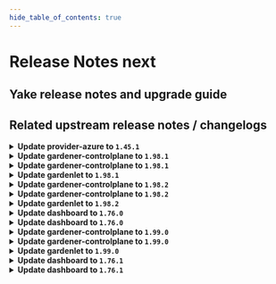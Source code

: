 ```yaml
---
hide_table_of_contents: true
---
```


# Release Notes next

## Yake release notes and upgrade guide

## Related upstream release notes / changelogs


<details>
<summary><b>Update provider-azure to <code>1.45.1</code></b></summary>

# [gardener/gardener-extension-provider-azure]

## 🐛 Bug Fixes

- `[OPERATOR]` Fix bug where only one infra mutator gets called by @AndreasBurger [#911]

## Docker Images
- gardener-extension-admission-azure: `europe-docker.pkg.dev/gardener-project/releases/gardener/extensions/admission-azure:v1.45.1`
- gardener-extension-provider-azure: `europe-docker.pkg.dev/gardener-project/releases/gardener/extensions/provider-azure:v1.45.1`


</details>

<details>
<summary><b>Update gardener-controlplane to <code>1.98.1</code></b></summary>

# [gardener/gardener]

## 🐛 Bug Fixes

- `[OPERATOR]` An issue causing gardenlet to panic while deleting `dependency-watchdog-access` secrets for workerless Shoots if the `status.technicalID` is not set for the Shoot is now fixed. by @shafeeqes [#10068]

## Helm Charts
- controlplane: `europe-docker.pkg.dev/gardener-project/releases/charts/gardener/controlplane:v1.98.1`
- gardenlet: `europe-docker.pkg.dev/gardener-project/releases/charts/gardener/gardenlet:v1.98.1`
- operator: `europe-docker.pkg.dev/gardener-project/releases/charts/gardener/operator:v1.98.1`
- resource-manager: `europe-docker.pkg.dev/gardener-project/releases/charts/gardener/resource-manager:v1.98.1`
## Docker Images
- admission-controller: `europe-docker.pkg.dev/gardener-project/releases/gardener/admission-controller:v1.98.1`
- apiserver: `europe-docker.pkg.dev/gardener-project/releases/gardener/apiserver:v1.98.1`
- controller-manager: `europe-docker.pkg.dev/gardener-project/releases/gardener/controller-manager:v1.98.1`
- gardenlet: `europe-docker.pkg.dev/gardener-project/releases/gardener/gardenlet:v1.98.1`
- node-agent: `europe-docker.pkg.dev/gardener-project/releases/gardener/node-agent:v1.98.1`
- operator: `europe-docker.pkg.dev/gardener-project/releases/gardener/operator:v1.98.1`
- resource-manager: `europe-docker.pkg.dev/gardener-project/releases/gardener/resource-manager:v1.98.1`
- scheduler: `europe-docker.pkg.dev/gardener-project/releases/gardener/scheduler:v1.98.1`


</details>

<details>
<summary><b>Update gardener-controlplane to <code>1.98.1</code></b></summary>

# [gardener/gardener]

## 🐛 Bug Fixes

- `[OPERATOR]` An issue causing gardenlet to panic while deleting `dependency-watchdog-access` secrets for workerless Shoots if the `status.technicalID` is not set for the Shoot is now fixed. by @shafeeqes [#10068]

## Helm Charts
- controlplane: `europe-docker.pkg.dev/gardener-project/releases/charts/gardener/controlplane:v1.98.1`
- gardenlet: `europe-docker.pkg.dev/gardener-project/releases/charts/gardener/gardenlet:v1.98.1`
- operator: `europe-docker.pkg.dev/gardener-project/releases/charts/gardener/operator:v1.98.1`
- resource-manager: `europe-docker.pkg.dev/gardener-project/releases/charts/gardener/resource-manager:v1.98.1`
## Docker Images
- admission-controller: `europe-docker.pkg.dev/gardener-project/releases/gardener/admission-controller:v1.98.1`
- apiserver: `europe-docker.pkg.dev/gardener-project/releases/gardener/apiserver:v1.98.1`
- controller-manager: `europe-docker.pkg.dev/gardener-project/releases/gardener/controller-manager:v1.98.1`
- gardenlet: `europe-docker.pkg.dev/gardener-project/releases/gardener/gardenlet:v1.98.1`
- node-agent: `europe-docker.pkg.dev/gardener-project/releases/gardener/node-agent:v1.98.1`
- operator: `europe-docker.pkg.dev/gardener-project/releases/gardener/operator:v1.98.1`
- resource-manager: `europe-docker.pkg.dev/gardener-project/releases/gardener/resource-manager:v1.98.1`
- scheduler: `europe-docker.pkg.dev/gardener-project/releases/gardener/scheduler:v1.98.1`


</details>

<details>
<summary><b>Update gardenlet to <code>1.98.1</code></b></summary>

# [gardener/gardener]

## 🐛 Bug Fixes

- `[OPERATOR]` An issue causing gardenlet to panic while deleting `dependency-watchdog-access` secrets for workerless Shoots if the `status.technicalID` is not set for the Shoot is now fixed. by @shafeeqes [#10068]

## Helm Charts
- controlplane: `europe-docker.pkg.dev/gardener-project/releases/charts/gardener/controlplane:v1.98.1`
- gardenlet: `europe-docker.pkg.dev/gardener-project/releases/charts/gardener/gardenlet:v1.98.1`
- operator: `europe-docker.pkg.dev/gardener-project/releases/charts/gardener/operator:v1.98.1`
- resource-manager: `europe-docker.pkg.dev/gardener-project/releases/charts/gardener/resource-manager:v1.98.1`
## Docker Images
- admission-controller: `europe-docker.pkg.dev/gardener-project/releases/gardener/admission-controller:v1.98.1`
- apiserver: `europe-docker.pkg.dev/gardener-project/releases/gardener/apiserver:v1.98.1`
- controller-manager: `europe-docker.pkg.dev/gardener-project/releases/gardener/controller-manager:v1.98.1`
- gardenlet: `europe-docker.pkg.dev/gardener-project/releases/gardener/gardenlet:v1.98.1`
- node-agent: `europe-docker.pkg.dev/gardener-project/releases/gardener/node-agent:v1.98.1`
- operator: `europe-docker.pkg.dev/gardener-project/releases/gardener/operator:v1.98.1`
- resource-manager: `europe-docker.pkg.dev/gardener-project/releases/gardener/resource-manager:v1.98.1`
- scheduler: `europe-docker.pkg.dev/gardener-project/releases/gardener/scheduler:v1.98.1`


</details>

<details>
<summary><b>Update gardener-controlplane to <code>1.98.2</code></b></summary>

# [gardener/gardener]

## 🏃 Others

- `[DEPENDENCY]` The following dependencies have been upgraded.  
  - github.com/gardener/autoscaler v1.29.0->v1.29.1  
  - github.com/gardener/autoscaler v1.28.2->v1.28.3  
  - github.com/gardener/autoscaler v1.27.2->v1.27.3 by @gardener-ci-robot [#10076]

## Helm Charts
- controlplane: `europe-docker.pkg.dev/gardener-project/releases/charts/gardener/controlplane:v1.98.2`
- gardenlet: `europe-docker.pkg.dev/gardener-project/releases/charts/gardener/gardenlet:v1.98.2`
- operator: `europe-docker.pkg.dev/gardener-project/releases/charts/gardener/operator:v1.98.2`
- resource-manager: `europe-docker.pkg.dev/gardener-project/releases/charts/gardener/resource-manager:v1.98.2`
## Docker Images
- admission-controller: `europe-docker.pkg.dev/gardener-project/releases/gardener/admission-controller:v1.98.2`
- apiserver: `europe-docker.pkg.dev/gardener-project/releases/gardener/apiserver:v1.98.2`
- controller-manager: `europe-docker.pkg.dev/gardener-project/releases/gardener/controller-manager:v1.98.2`
- gardenlet: `europe-docker.pkg.dev/gardener-project/releases/gardener/gardenlet:v1.98.2`
- node-agent: `europe-docker.pkg.dev/gardener-project/releases/gardener/node-agent:v1.98.2`
- operator: `europe-docker.pkg.dev/gardener-project/releases/gardener/operator:v1.98.2`
- resource-manager: `europe-docker.pkg.dev/gardener-project/releases/gardener/resource-manager:v1.98.2`
- scheduler: `europe-docker.pkg.dev/gardener-project/releases/gardener/scheduler:v1.98.2`


</details>

<details>
<summary><b>Update gardener-controlplane to <code>1.98.2</code></b></summary>

# [gardener/gardener]

## 🏃 Others

- `[DEPENDENCY]` The following dependencies have been upgraded.  
  - github.com/gardener/autoscaler v1.29.0->v1.29.1  
  - github.com/gardener/autoscaler v1.28.2->v1.28.3  
  - github.com/gardener/autoscaler v1.27.2->v1.27.3 by @gardener-ci-robot [#10076]

## Helm Charts
- controlplane: `europe-docker.pkg.dev/gardener-project/releases/charts/gardener/controlplane:v1.98.2`
- gardenlet: `europe-docker.pkg.dev/gardener-project/releases/charts/gardener/gardenlet:v1.98.2`
- operator: `europe-docker.pkg.dev/gardener-project/releases/charts/gardener/operator:v1.98.2`
- resource-manager: `europe-docker.pkg.dev/gardener-project/releases/charts/gardener/resource-manager:v1.98.2`
## Docker Images
- admission-controller: `europe-docker.pkg.dev/gardener-project/releases/gardener/admission-controller:v1.98.2`
- apiserver: `europe-docker.pkg.dev/gardener-project/releases/gardener/apiserver:v1.98.2`
- controller-manager: `europe-docker.pkg.dev/gardener-project/releases/gardener/controller-manager:v1.98.2`
- gardenlet: `europe-docker.pkg.dev/gardener-project/releases/gardener/gardenlet:v1.98.2`
- node-agent: `europe-docker.pkg.dev/gardener-project/releases/gardener/node-agent:v1.98.2`
- operator: `europe-docker.pkg.dev/gardener-project/releases/gardener/operator:v1.98.2`
- resource-manager: `europe-docker.pkg.dev/gardener-project/releases/gardener/resource-manager:v1.98.2`
- scheduler: `europe-docker.pkg.dev/gardener-project/releases/gardener/scheduler:v1.98.2`


</details>

<details>
<summary><b>Update gardenlet to <code>1.98.2</code></b></summary>

# [gardener/gardener]

## 🏃 Others

- `[DEPENDENCY]` The following dependencies have been upgraded.  
  - github.com/gardener/autoscaler v1.29.0->v1.29.1  
  - github.com/gardener/autoscaler v1.28.2->v1.28.3  
  - github.com/gardener/autoscaler v1.27.2->v1.27.3 by @gardener-ci-robot [#10076]

## Helm Charts
- controlplane: `europe-docker.pkg.dev/gardener-project/releases/charts/gardener/controlplane:v1.98.2`
- gardenlet: `europe-docker.pkg.dev/gardener-project/releases/charts/gardener/gardenlet:v1.98.2`
- operator: `europe-docker.pkg.dev/gardener-project/releases/charts/gardener/operator:v1.98.2`
- resource-manager: `europe-docker.pkg.dev/gardener-project/releases/charts/gardener/resource-manager:v1.98.2`
## Docker Images
- admission-controller: `europe-docker.pkg.dev/gardener-project/releases/gardener/admission-controller:v1.98.2`
- apiserver: `europe-docker.pkg.dev/gardener-project/releases/gardener/apiserver:v1.98.2`
- controller-manager: `europe-docker.pkg.dev/gardener-project/releases/gardener/controller-manager:v1.98.2`
- gardenlet: `europe-docker.pkg.dev/gardener-project/releases/gardener/gardenlet:v1.98.2`
- node-agent: `europe-docker.pkg.dev/gardener-project/releases/gardener/node-agent:v1.98.2`
- operator: `europe-docker.pkg.dev/gardener-project/releases/gardener/operator:v1.98.2`
- resource-manager: `europe-docker.pkg.dev/gardener-project/releases/gardener/resource-manager:v1.98.2`
- scheduler: `europe-docker.pkg.dev/gardener-project/releases/gardener/scheduler:v1.98.2`


</details>

<details>
<summary><b>Update dashboard to <code>1.76.0</code></b></summary>

# [gardener/dashboard]

## ⚠️ Breaking Changes

- `[USER]` DNS configuration is now maintained under `spec.extensions`. When modifying the DNS configuration of an existing shoot, the settings will be migrated to this new location, and the `syncProvidersFromShootSpecDNS` flag will be set to false by @grolu [#1888]
- `[USER]` The basic auth observability URLs and credentials are hidden if the OIDC observability URLs are displayed. Instead, fetch the credentials from the `<shootname>.monitoring` `Secret`. See also https://github.com/gardener/gardener/issues/9867 by @petersutter [#1899]
- `[DEVELOPER]` The local Vite dev server now starts on HTTPS at `https://localhost:8443` instead of `http://localhost:8080`. Run `yarn setup` to generate a server certificate and add the CA to the macOS keychain. by @holgerkoser [#1894]
## ✨ New Features

- `[USER]` Added support for DDNS / RFC2136 DNS provider by @grolu [#1889]
- `[USER]` Reflect search query on project clusters page in URL by @petersutter [#1952]
- `[USER]` The OIDC observability URLs can now be displayed for `Shoot` clusters, if enabled by the administrator by @petersutter [#1899]
- `[USER]` You can now configure custom shoot fields directly from the dashboard using the new editor, eliminating the need to use `kubectl`. by @petersutter [#1926]
- `[USER]` Enhanced DNS configuration logic to configure extension DNS settings in the `spec.extensions` section by @grolu [#1888]
- `[OPERATOR]` In order to mitigate Cross-Site Request Forgery (CSRF) attacks a random value is now part of the `state` parameter during the OIDC authorization code flow. by @holgerkoser [#1894]
- `[OPERATOR]` Added [host-prefix](https://owasp.org/www-project-web-security-testing-guide/v41/4-Web_Application_Security_Testing/06-Session_Management_Testing/02-Testing_for_Cookies_Attributes#host-prefix) to all cookie names. by @holgerkoser [#1894]
## 🐛 Bug Fixes

- `[DEVELOPER]` Fixed debugging issues by updating vscode-jest-runner config and scripts. by @holgerkoser [#1923]
## 🏃 Others

- `[USER]` Readiness Chips improvement: All `Shoot` constraints that are not in the condition `status != "True"` are shown. This includes conditions with statuses `"False"`, `"Unknown"` and `"Progressing"`. Previously, only constraints with an error code were displayed. by @petersutter [#1887]
- `[DEVELOPER]` Refactored store to use context and getters, and improved frontend components by eliminating fuzzy interfaces and direct store data mapping for better maintainability and quality. by @holgerkoser [#1838]

## Docker Images
- gardener-dashboard: `europe-docker.pkg.dev/gardener-project/releases/gardener/dashboard:1.76.0`


</details>

<details>
<summary><b>Update dashboard to <code>1.76.0</code></b></summary>

# [gardener/dashboard]

## ⚠️ Breaking Changes

- `[USER]` DNS configuration is now maintained under `spec.extensions`. When modifying the DNS configuration of an existing shoot, the settings will be migrated to this new location, and the `syncProvidersFromShootSpecDNS` flag will be set to false by @grolu [#1888]
- `[USER]` The basic auth observability URLs and credentials are hidden if the OIDC observability URLs are displayed. Instead, fetch the credentials from the `<shootname>.monitoring` `Secret`. See also https://github.com/gardener/gardener/issues/9867 by @petersutter [#1899]
- `[DEVELOPER]` The local Vite dev server now starts on HTTPS at `https://localhost:8443` instead of `http://localhost:8080`. Run `yarn setup` to generate a server certificate and add the CA to the macOS keychain. by @holgerkoser [#1894]
## ✨ New Features

- `[USER]` Added support for DDNS / RFC2136 DNS provider by @grolu [#1889]
- `[USER]` Reflect search query on project clusters page in URL by @petersutter [#1952]
- `[USER]` The OIDC observability URLs can now be displayed for `Shoot` clusters, if enabled by the administrator by @petersutter [#1899]
- `[USER]` You can now configure custom shoot fields directly from the dashboard using the new editor, eliminating the need to use `kubectl`. by @petersutter [#1926]
- `[USER]` Enhanced DNS configuration logic to configure extension DNS settings in the `spec.extensions` section by @grolu [#1888]
- `[OPERATOR]` In order to mitigate Cross-Site Request Forgery (CSRF) attacks a random value is now part of the `state` parameter during the OIDC authorization code flow. by @holgerkoser [#1894]
- `[OPERATOR]` Added [host-prefix](https://owasp.org/www-project-web-security-testing-guide/v41/4-Web_Application_Security_Testing/06-Session_Management_Testing/02-Testing_for_Cookies_Attributes#host-prefix) to all cookie names. by @holgerkoser [#1894]
## 🐛 Bug Fixes

- `[DEVELOPER]` Fixed debugging issues by updating vscode-jest-runner config and scripts. by @holgerkoser [#1923]
## 🏃 Others

- `[USER]` Readiness Chips improvement: All `Shoot` constraints that are not in the condition `status != "True"` are shown. This includes conditions with statuses `"False"`, `"Unknown"` and `"Progressing"`. Previously, only constraints with an error code were displayed. by @petersutter [#1887]
- `[DEVELOPER]` Refactored store to use context and getters, and improved frontend components by eliminating fuzzy interfaces and direct store data mapping for better maintainability and quality. by @holgerkoser [#1838]

## Docker Images
- gardener-dashboard: `europe-docker.pkg.dev/gardener-project/releases/gardener/dashboard:1.76.0`


</details>

<details>
<summary><b>Update gardener-controlplane to <code>1.99.0</code></b></summary>

# [gardener/gardener]

## 🐛 Bug Fixes

- `[OPERATOR]` Merge the CoreDNS and Node Local DNS dashboards into a single improved DNS dashboard by @vicwicker [#10034]
## 🏃 Others

- `[DEPENDENCY]` The `europe-docker.pkg.dev/gardener-project/releases/3rd/kubernetesui/metrics-scraper` image has been updated to `v1.0.9`. by @gardener-ci-robot [#10055]
- `[DEPENDENCY]` The `quay.io/prometheus/prometheus` image has been updated to `v2.53.1`. by @gardener-ci-robot [#10104]
- `[DEPENDENCY]` The `credativ/vali` image has been updated to `v2.2.17`. [Release Notes](https://togithub.com/credativ/vali/releases/tag/v2.2.17) by @gardener-ci-robot [#10069]
- `[DEPENDENCY]` The `quay.io/prometheus/prometheus` image has been updated to `v2.53.0`. by @gardener-ci-robot [#10002]
- `[DEPENDENCY]` The `envoyproxy/envoy` image has been updated to `v1.30.4`. [Release Notes](https://togithub.com/envoyproxy/envoy/releases/tag/v1.30.4) by @gardener-ci-robot [#10048]
- `[DEPENDENCY]` The `europe-docker.pkg.dev/gardener-project/releases/3rd/kubernetesui/dashboard` image has been updated to `v2.7.0`. by @gardener-ci-robot [#10057]
- `[DEPENDENCY]` The `europe-docker.pkg.dev/gardener-project/releases/3rd/alpine` image has been updated to `3.19.2`. by @gardener-ci-robot [#10054]
- `[DEPENDENCY]` The `gcr.io/istio-release/pilot` image has been updated to `1.21.4`. by @gardener-ci-robot [#10043]
- `[DEPENDENCY]` The `registry.k8s.io/ingress-nginx/controller-chroot` image has been updated to `v1.10.2`. by @gardener-ci-robot [#10084]
- `[DEPENDENCY]` The `registry.k8s.io/ingress-nginx/controller-chroot` image has been updated to `v1.11.0`. by @gardener-ci-robot [#10089]
- `[DEPENDENCY]` The `credativ/plutono` image has been updated to `v7.5.32`. [Release Notes](https://togithub.com/credativ/plutono/releases/tag/v7.5.32) by @gardener-ci-robot [#10074]
- `[OPERATOR]` [OPERATOR] Optional deployment of cert-management component by @MartinWeindel [#9957]
- `[OPERATOR]` Adds the garden_seed_info metric to the longterm prometheus scrape config by @dmahmalat-sap [#10016]
- `[OPERATOR]` Gardener logging stack now features fluent-bit v3. by @nickytd [#10064]
- `[OPERATOR]` Infrastructure extensions can now propagate networking ranges (nodes, pods & services) to the shoot status. by @ScheererJ [#9998]
- `[USER]` Erroneous warnings for incomplete shoots credentials rotation has been fixed. by @oliver-goetz [#10059]

## Helm Charts
- controlplane: `europe-docker.pkg.dev/gardener-project/releases/charts/gardener/controlplane:v1.99.0`
- gardenlet: `europe-docker.pkg.dev/gardener-project/releases/charts/gardener/gardenlet:v1.99.0`
- operator: `europe-docker.pkg.dev/gardener-project/releases/charts/gardener/operator:v1.99.0`
- resource-manager: `europe-docker.pkg.dev/gardener-project/releases/charts/gardener/resource-manager:v1.99.0`
## Docker Images
- admission-controller: `europe-docker.pkg.dev/gardener-project/releases/gardener/admission-controller:v1.99.0`
- apiserver: `europe-docker.pkg.dev/gardener-project/releases/gardener/apiserver:v1.99.0`
- controller-manager: `europe-docker.pkg.dev/gardener-project/releases/gardener/controller-manager:v1.99.0`
- gardenlet: `europe-docker.pkg.dev/gardener-project/releases/gardener/gardenlet:v1.99.0`
- node-agent: `europe-docker.pkg.dev/gardener-project/releases/gardener/node-agent:v1.99.0`
- operator: `europe-docker.pkg.dev/gardener-project/releases/gardener/operator:v1.99.0`
- resource-manager: `europe-docker.pkg.dev/gardener-project/releases/gardener/resource-manager:v1.99.0`
- scheduler: `europe-docker.pkg.dev/gardener-project/releases/gardener/scheduler:v1.99.0`


</details>

<details>
<summary><b>Update gardener-controlplane to <code>1.99.0</code></b></summary>

# [gardener/gardener]

## 🐛 Bug Fixes

- `[OPERATOR]` Merge the CoreDNS and Node Local DNS dashboards into a single improved DNS dashboard by @vicwicker [#10034]
## 🏃 Others

- `[DEPENDENCY]` The `europe-docker.pkg.dev/gardener-project/releases/3rd/kubernetesui/metrics-scraper` image has been updated to `v1.0.9`. by @gardener-ci-robot [#10055]
- `[DEPENDENCY]` The `quay.io/prometheus/prometheus` image has been updated to `v2.53.1`. by @gardener-ci-robot [#10104]
- `[DEPENDENCY]` The `credativ/vali` image has been updated to `v2.2.17`. [Release Notes](https://togithub.com/credativ/vali/releases/tag/v2.2.17) by @gardener-ci-robot [#10069]
- `[DEPENDENCY]` The `quay.io/prometheus/prometheus` image has been updated to `v2.53.0`. by @gardener-ci-robot [#10002]
- `[DEPENDENCY]` The `envoyproxy/envoy` image has been updated to `v1.30.4`. [Release Notes](https://togithub.com/envoyproxy/envoy/releases/tag/v1.30.4) by @gardener-ci-robot [#10048]
- `[DEPENDENCY]` The `europe-docker.pkg.dev/gardener-project/releases/3rd/kubernetesui/dashboard` image has been updated to `v2.7.0`. by @gardener-ci-robot [#10057]
- `[DEPENDENCY]` The `europe-docker.pkg.dev/gardener-project/releases/3rd/alpine` image has been updated to `3.19.2`. by @gardener-ci-robot [#10054]
- `[DEPENDENCY]` The `gcr.io/istio-release/pilot` image has been updated to `1.21.4`. by @gardener-ci-robot [#10043]
- `[DEPENDENCY]` The `registry.k8s.io/ingress-nginx/controller-chroot` image has been updated to `v1.10.2`. by @gardener-ci-robot [#10084]
- `[DEPENDENCY]` The `registry.k8s.io/ingress-nginx/controller-chroot` image has been updated to `v1.11.0`. by @gardener-ci-robot [#10089]
- `[DEPENDENCY]` The `credativ/plutono` image has been updated to `v7.5.32`. [Release Notes](https://togithub.com/credativ/plutono/releases/tag/v7.5.32) by @gardener-ci-robot [#10074]
- `[OPERATOR]` [OPERATOR] Optional deployment of cert-management component by @MartinWeindel [#9957]
- `[OPERATOR]` Adds the garden_seed_info metric to the longterm prometheus scrape config by @dmahmalat-sap [#10016]
- `[OPERATOR]` Gardener logging stack now features fluent-bit v3. by @nickytd [#10064]
- `[OPERATOR]` Infrastructure extensions can now propagate networking ranges (nodes, pods & services) to the shoot status. by @ScheererJ [#9998]
- `[USER]` Erroneous warnings for incomplete shoots credentials rotation has been fixed. by @oliver-goetz [#10059]

## Helm Charts
- controlplane: `europe-docker.pkg.dev/gardener-project/releases/charts/gardener/controlplane:v1.99.0`
- gardenlet: `europe-docker.pkg.dev/gardener-project/releases/charts/gardener/gardenlet:v1.99.0`
- operator: `europe-docker.pkg.dev/gardener-project/releases/charts/gardener/operator:v1.99.0`
- resource-manager: `europe-docker.pkg.dev/gardener-project/releases/charts/gardener/resource-manager:v1.99.0`
## Docker Images
- admission-controller: `europe-docker.pkg.dev/gardener-project/releases/gardener/admission-controller:v1.99.0`
- apiserver: `europe-docker.pkg.dev/gardener-project/releases/gardener/apiserver:v1.99.0`
- controller-manager: `europe-docker.pkg.dev/gardener-project/releases/gardener/controller-manager:v1.99.0`
- gardenlet: `europe-docker.pkg.dev/gardener-project/releases/gardener/gardenlet:v1.99.0`
- node-agent: `europe-docker.pkg.dev/gardener-project/releases/gardener/node-agent:v1.99.0`
- operator: `europe-docker.pkg.dev/gardener-project/releases/gardener/operator:v1.99.0`
- resource-manager: `europe-docker.pkg.dev/gardener-project/releases/gardener/resource-manager:v1.99.0`
- scheduler: `europe-docker.pkg.dev/gardener-project/releases/gardener/scheduler:v1.99.0`


</details>

<details>
<summary><b>Update gardenlet to <code>1.99.0</code></b></summary>

# [gardener/gardener]

## 🐛 Bug Fixes

- `[OPERATOR]` Merge the CoreDNS and Node Local DNS dashboards into a single improved DNS dashboard by @vicwicker [#10034]
## 🏃 Others

- `[DEPENDENCY]` The `europe-docker.pkg.dev/gardener-project/releases/3rd/kubernetesui/metrics-scraper` image has been updated to `v1.0.9`. by @gardener-ci-robot [#10055]
- `[DEPENDENCY]` The `quay.io/prometheus/prometheus` image has been updated to `v2.53.1`. by @gardener-ci-robot [#10104]
- `[DEPENDENCY]` The `credativ/vali` image has been updated to `v2.2.17`. [Release Notes](https://togithub.com/credativ/vali/releases/tag/v2.2.17) by @gardener-ci-robot [#10069]
- `[DEPENDENCY]` The `quay.io/prometheus/prometheus` image has been updated to `v2.53.0`. by @gardener-ci-robot [#10002]
- `[DEPENDENCY]` The `envoyproxy/envoy` image has been updated to `v1.30.4`. [Release Notes](https://togithub.com/envoyproxy/envoy/releases/tag/v1.30.4) by @gardener-ci-robot [#10048]
- `[DEPENDENCY]` The `europe-docker.pkg.dev/gardener-project/releases/3rd/kubernetesui/dashboard` image has been updated to `v2.7.0`. by @gardener-ci-robot [#10057]
- `[DEPENDENCY]` The `europe-docker.pkg.dev/gardener-project/releases/3rd/alpine` image has been updated to `3.19.2`. by @gardener-ci-robot [#10054]
- `[DEPENDENCY]` The `gcr.io/istio-release/pilot` image has been updated to `1.21.4`. by @gardener-ci-robot [#10043]
- `[DEPENDENCY]` The `registry.k8s.io/ingress-nginx/controller-chroot` image has been updated to `v1.10.2`. by @gardener-ci-robot [#10084]
- `[DEPENDENCY]` The `registry.k8s.io/ingress-nginx/controller-chroot` image has been updated to `v1.11.0`. by @gardener-ci-robot [#10089]
- `[DEPENDENCY]` The `credativ/plutono` image has been updated to `v7.5.32`. [Release Notes](https://togithub.com/credativ/plutono/releases/tag/v7.5.32) by @gardener-ci-robot [#10074]
- `[OPERATOR]` [OPERATOR] Optional deployment of cert-management component by @MartinWeindel [#9957]
- `[OPERATOR]` Adds the garden_seed_info metric to the longterm prometheus scrape config by @dmahmalat-sap [#10016]
- `[OPERATOR]` Gardener logging stack now features fluent-bit v3. by @nickytd [#10064]
- `[OPERATOR]` Infrastructure extensions can now propagate networking ranges (nodes, pods & services) to the shoot status. by @ScheererJ [#9998]
- `[USER]` Erroneous warnings for incomplete shoots credentials rotation has been fixed. by @oliver-goetz [#10059]

## Helm Charts
- controlplane: `europe-docker.pkg.dev/gardener-project/releases/charts/gardener/controlplane:v1.99.0`
- gardenlet: `europe-docker.pkg.dev/gardener-project/releases/charts/gardener/gardenlet:v1.99.0`
- operator: `europe-docker.pkg.dev/gardener-project/releases/charts/gardener/operator:v1.99.0`
- resource-manager: `europe-docker.pkg.dev/gardener-project/releases/charts/gardener/resource-manager:v1.99.0`
## Docker Images
- admission-controller: `europe-docker.pkg.dev/gardener-project/releases/gardener/admission-controller:v1.99.0`
- apiserver: `europe-docker.pkg.dev/gardener-project/releases/gardener/apiserver:v1.99.0`
- controller-manager: `europe-docker.pkg.dev/gardener-project/releases/gardener/controller-manager:v1.99.0`
- gardenlet: `europe-docker.pkg.dev/gardener-project/releases/gardener/gardenlet:v1.99.0`
- node-agent: `europe-docker.pkg.dev/gardener-project/releases/gardener/node-agent:v1.99.0`
- operator: `europe-docker.pkg.dev/gardener-project/releases/gardener/operator:v1.99.0`
- resource-manager: `europe-docker.pkg.dev/gardener-project/releases/gardener/resource-manager:v1.99.0`
- scheduler: `europe-docker.pkg.dev/gardener-project/releases/gardener/scheduler:v1.99.0`


</details>

<details>
<summary><b>Update dashboard to <code>1.76.1</code></b></summary>

# [gardener/dashboard]

## 🐛 Bug Fixes

- `[USER]` Fixed a bug where navigating between cluster details pages caused new ticket titles to inherit the title from the previously viewed cluster by @petersutter [#1976]

## Docker Images
- gardener-dashboard: `europe-docker.pkg.dev/gardener-project/releases/gardener/dashboard:1.76.1`


</details>

<details>
<summary><b>Update dashboard to <code>1.76.1</code></b></summary>

# [gardener/dashboard]

## 🐛 Bug Fixes

- `[USER]` Fixed a bug where navigating between cluster details pages caused new ticket titles to inherit the title from the previously viewed cluster by @petersutter [#1976]

## Docker Images
- gardener-dashboard: `europe-docker.pkg.dev/gardener-project/releases/gardener/dashboard:1.76.1`


</details>
